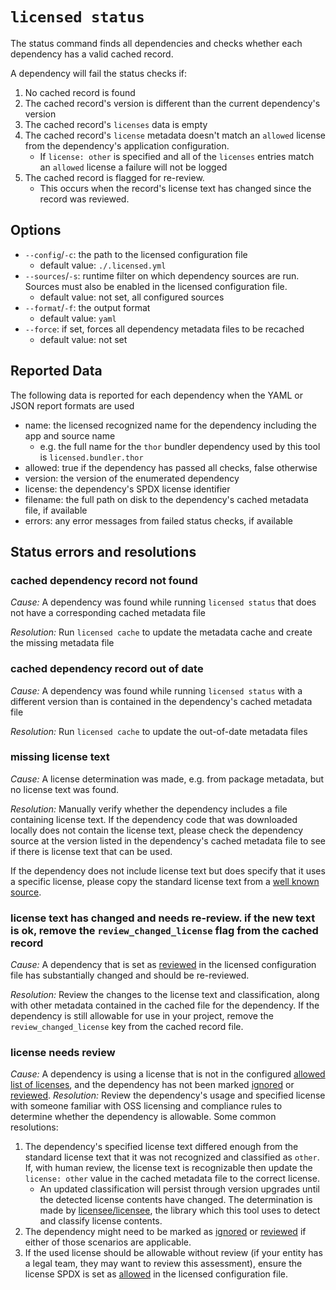 # `licensed status`

The status command finds all dependencies and checks whether each dependency has a valid cached record.

A dependency will fail the status checks if:

1. No cached record is found
2. The cached record's version is different than the current dependency's version
3. The cached record's `licenses` data is empty
4. The cached record's `license` metadata doesn't match an `allowed` license from the dependency's application configuration.
   - If `license: other` is specified and all of the `licenses` entries match an `allowed` license a failure will not be logged
5. The cached record is flagged for re-review.
   - This occurs when the record's license text has changed since the record was reviewed.

## Options

- `--config`/`-c`: the path to the licensed configuration file
   - default value: `./.licensed.yml`
- `--sources`/`-s`: runtime filter on which dependency sources are run.  Sources must also be enabled in the licensed configuration file.
   - default value: not set, all configured sources
- `--format`/`-f`: the output format
   - default value: `yaml`
- `--force`: if set, forces all dependency metadata files to be recached
   - default value: not set

## Reported Data

The following data is reported for each dependency when the YAML or JSON report formats are used

- name: the licensed recognized name for the dependency including the app and source name
   - e.g. the full name for the `thor` bundler dependency used by this tool is `licensed.bundler.thor`
- allowed: true if the dependency has passed all checks, false otherwise
- version: the version of the enumerated dependency
- license: the dependency's SPDX license identifier
- filename: the full path on disk to the dependency's cached metadata file, if available
- errors: any error messages from failed status checks, if available

## Status errors and resolutions

### cached dependency record not found

*Cause:* A dependency was found while running `licensed status` that does not have a corresponding cached metadata file

*Resolution:* Run `licensed cache` to update the metadata cache and create the missing metadata file

### cached dependency record out of date

*Cause:* A dependency was found while running `licensed status` with a different version than is contained in the dependency's cached metadata file

*Resolution:* Run `licensed cache` to update the out-of-date metadata files

### missing license text

*Cause:* A license determination was made, e.g. from package metadata, but no license text was found.

*Resolution:* Manually verify whether the dependency includes a file containing license text.  If the dependency code that was downloaded locally does not contain the license text, please check the dependency source at the version listed in the dependency's cached metadata file to see if there is license text that can be used.

If the dependency does not include license text but does specify that it uses a specific license, please copy the standard license text from a [well known source](https://opensource.org/licenses).

### license text has changed and needs re-review. if the new text is ok, remove the `review_changed_license` flag from the cached record

*Cause:* A dependency that is set as [reviewed] in the licensed configuration file has substantially changed and should be re-reviewed.

*Resolution:* Review the changes to the license text and classification, along with other metadata contained in the cached file for the dependency.  If the dependency is still allowable for use in your project, remove the `review_changed_license` key from the cached record file.

### license needs review

*Cause:* A dependency is using a license that is not in the configured [allowed list of licenses][allowed], and the dependency has not been marked [ignored] or [reviewed].
*Resolution:* Review the dependency's usage and specified license with someone familiar with OSS licensing and compliance rules to determine whether the dependency is allowable.  Some common resolutions:

1. The dependency's specified license text differed enough from the standard license text that it was not recognized and classified as `other`.  If, with human review, the license text is recognizable then update the `license: other` value in the cached metadata file to the correct license.
   - An updated classification will persist through version upgrades until the detected license contents have changed.  The determination is made by [licensee/licensee](https://github.com/licensee/licensee), the library which this tool uses to detect and classify license contents.
1. The dependency might need to be marked as [ignored] or [reviewed] if either of those scenarios are applicable.
1. If the used license should be allowable without review (if your entity has a legal team, they may want to review this assessment), ensure the license SPDX is set as [allowed] in the licensed configuration file.

[allowed]: ../configuration/allowed_licenses.md
[ignored]: ../configuration/ignoring_dependencies.md
[reviewed]: ../configuration/reviewing_dependencies.md
